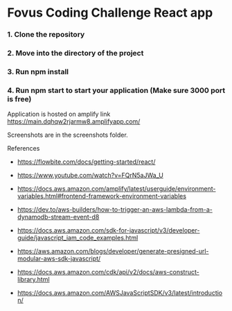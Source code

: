 # Fovus Coding Challenge React app

### 1. Clone the repository

### 2. Move into the directory of the project

### 3. Run npm install

### 4. Run npm start to start your application (Make sure 3000 port is free)

Application is hosted on amplify link https://main.dqhqw2rjarmw8.amplifyapp.com/

Screenshots are in the screenshots folder.

References

- https://flowbite.com/docs/getting-started/react/

- https://www.youtube.com/watch?v=FQrN5aJWa_U

- https://docs.aws.amazon.com/amplify/latest/userguide/environment-variables.html#frontend-framework-environment-variables

- https://dev.to/aws-builders/how-to-trigger-an-aws-lambda-from-a-dynamodb-stream-event-d8

- https://docs.aws.amazon.com/sdk-for-javascript/v3/developer-guide/javascript_iam_code_examples.html

- https://aws.amazon.com/blogs/developer/generate-presigned-url-modular-aws-sdk-javascript/

- https://docs.aws.amazon.com/cdk/api/v2/docs/aws-construct-library.html

- https://docs.aws.amazon.com/AWSJavaScriptSDK/v3/latest/introduction/
